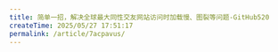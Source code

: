 ```yaml
---
title: 简单一招，解决全球最大同性交友网站访问时加载慢、图裂等问题-GitHub520
createTime: 2025/05/27 17:51:17
permalink: /article/7acpavus/
---
```

